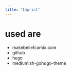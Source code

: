 ```yaml
---
title: "Imprint"
---
```

# used are

* makebeliefcomix.com
* github
* hugo
* mediumish-gohugo-theme

